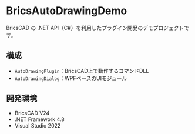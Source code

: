 # BricsAutoDrawingDemo

BricsCAD の .NET API（C#）を利用したプラグイン開発のデモプロジェクトです。

## 構成
- `AutoDrawingPlugin`：BricsCAD上で動作するコマンドDLL
- `AutoDrawingDialog`：WPFベースのUIモジュール

## 開発環境
- BricsCAD V24
- .NET Framework 4.8
- Visual Studio 2022
